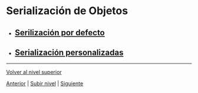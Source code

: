 # Serialización de Objetos

- ## [Serilización por defecto](u1defaultSerialization/README.md)
- ## [Serialización personalizadas](u2customSerialization/README.md)


---

[Volver al nivel superior](../README.md)



[Anterior](../u4files/README.md) | [Subir nivel](../README.md) | [Siguiente](../README.md)
